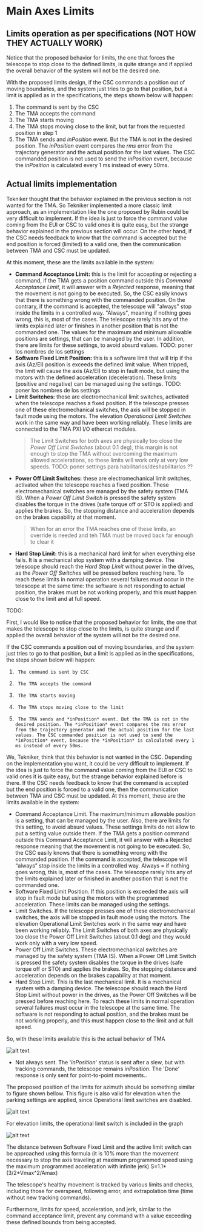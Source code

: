 # Main Axes Limits

## Limits operation as per specifications (NOT HOW THEY ACTUALLY WORK)

Notice that the proposed behavior for limits, the one that forces the telescope to stop close to the defined limits, is
quite strange and if applied the overall behavior of the system will not be the desired one.

With the proposed limits design, if the CSC commands a position out of moving boundaries, and the system just tries to
go to that position, but a limit is applied as in the specifications, the steps shown below will happen:

1. The command is sent by the CSC
2. The TMA accepts the command
3. The TMA starts moving
4. The TMA stops moving close to the limit, but far from the requested position in step 1
5. The TMA sends and *inPosition* event. But the TMA is not in the desired position. The *inPosition* event compares the
   *rms* error from the trajectory generator and the actual position for the last values. The CSC commanded position is
   not used to send the *inPosition* event, because the *inPosition* is calculated every 1 ms instead of every 50ms.

## Actual limits implementation

Tekniker thought that the behavior explained in the previous section is not wanted for the TMA. So Tekniker implemented
a more classic limit approach, as an implementation like the one proposed by Rubin could be very difficult to implement.
If the idea is just to force the command value coming from the EUI or CSC to valid ones it is quite easy, but the strange
behavior explained in the previous section will occur. On the other hand, if the CSC needs feedback to know that the
command is accepted but the end position is forced (limited) to a valid one, then the communication between TMA and CSC
must be updated.

At this moment, these are the limits available in the system:

- **Command Acceptance Limit:** this is the limit for accepting or rejecting a command, if the TMA gets a position
  command outside this *Command Acceptance Limit*, it will answer with a *Rejected* response, meaning that the movement
  is not going to be executed. So, the CSC easily knows that there is something wrong with the commanded position. On the
  contrary, if the command is accepted, the telescope will "always" stop inside the limits in a controlled way.
  "Always", meaning if nothing goes wrong, this is, most of the cases. The telescope rarely hits any of the limits
  explained later or finishes in another position that is not the commanded one. The values for the maximum and minimum
  allowable positions are settings, that can be managed by the user. In addition, there are limits for these settings,
  to avoid absurd values.
  TODO: poner los nombres de los settings
- **Software Fixed Limit Position:** this is a software limit that will trip if the axis (Az/El) position is exceeds the
  defined limit value. When tripped, the limit will cause the axis (Az/El) to stop in fault mode, but using the motors
  with the defined acceleration (deceleration). These limits (positive and negative) can be managed using the settings.
  TODO: poner los nombres de los settings
- **Limit Switches:** these are electromechanical limit switches, activated when the telescope reaches a fixed position.
  If the telescope presses one of these electromechanical switches, the axis will be stopped in fault mode using the motors.
  The elevation *Operational Limit Switches* work in the same way and have been working reliably. These limits are connected
  to the TMA PXI I/O ethercat modules.
  > The Limit Switches for both axes are physically too close the *Power Off Limit Switches* (about 0.1 deg), this margin
  > is not enough to stop the TMA without overcoming the maximum allowed accelerations, so these limits will work only
  > at very low speeds.
  TODO: poner settings para habilitarlos/deshabilitarlos ??
- **Power Off Limit Switches:** these are electromechanical limit switches, activated when the telescope reaches a
  fixed position. These electromechanical switches are managed by the safety system (TMA IS). When a
  *Power Off Limit Switch* is pressed the safety system disables the torque in the drives (safe torque off or STO is
  applied) and applies the brakes. So, the stopping distance and acceleration depends on the brakes capability at that
  moment.
  > When for an error the TMA reaches one of these limits, an override is needed and teh TMA must be moved back far enough
  > to clear it
- **Hard Stop Limit:** this is a mechanical hard limit for when everything else fails. It is a mechanical stop
  system with a damping device. The telescope should reach the *Hard Stop Limit* without power in the drives, as the
  *Power Off Switches* will be pressed before reaching here. To reach these limits in normal operation several failures
  must occur in the telescope at the same time: the software is not responding to actual position, the brakes must be
  not working properly, and this must happen close to the limit and at full speed.



TODO: 








First, I would like to notice that the proposed behavior for limits, the one that makes the telescope to stop close to
the limits, is quite strange and if applied the overall behavior of the system will not be the desired one.

If the CSC commands a position out of moving boundaries, and the system just tries to go to that position, but a limit
is applied as in the specifications, the steps shown below will happen:

1.      The command is sent by CSC
2.      The TMA accepts the command
3.      The TMA starts moving
4.      The TMA stops moving close to the limit
5.      The TMA sends and *inPosition* event. But the TMA is not in the desired position. The *inPosition* event compares the rms error from the trajectory generator and the actual position for the last values. The CSC commanded position is not used to send the *inPosition* event, because the *inPosition* is calculated every 1 ms instead of every 50ms.

We, Tekniker, think that this behavior is not wanted in the CSC.
Depending on the implementation you want, it could be very difficult to implement. If the idea is just to force the command value coming from the EUI or CSC to valid ones it is quite easy, but the strange behavior explained before is there. If the CSC needs feedback to know that the command is accepted but the end position is forced to a valid one, then the communication between TMA and CSC must be updated.
At this moment, these are the limits available in the system:
- Command Acceptance Limit. The maximum/minimum allowable position is a setting, that can be managed by the user. Also, there are limits for this setting, to avoid absurd values. These settings limits do not allow to put a setting value outside them. If the TMA gets a position command outside this Command Acceptance Limit, it will answer with a Rejected response meaning that the movement is not going to be executed. So, the CSC easily knows that there is something wrong with the commanded position. If the command is accepted, the telescope will “always” stop inside the limits in a controlled way. Always = if nothing goes wrong, this is, most of the cases. The telescope rarely hits any of the limits explained later or finished in another position that is not the commanded one.
- Software Fixed Limit Position. If this position is exceeded the axis will stop in fault mode but using the motors with the programmed acceleration. These limits can be managed using the settings.
- Limit Switches. If the telescope presses one of these electromechanical switches, the axis will be stopped in fault mode using the motors. The elevation Operational Limit Switches work in the same way and have been working reliably. The Limit Switches of both axes are physically too close the Power Off Limit Switches (about 0.1 deg) and they would work only with a very low speed.
- Power Off Limit Switches. These electromechanical switches are managed by the safety system (TMA IS). When a Power Off Limit Switch is pressed the safety system disables the torque in the drives (safe torque off or STO) and applies the brakes. So, the stopping distance and acceleration depends on the brakes capability at that moment.
- Hard Stop Limit. This is the last mechanical limit. It is a mechanical system with a damping device. The telescope should reach the Hard Stop Limit without power in the drives, as the Power Off Switches will be pressed before reaching here. To reach these limits in normal operation several failures must occur in the telescope at the same time. The software is not responding to actual position, and the brakes must be not working properly, and this must happen close to the limit and at full speed.

So, with these limits available this is the actual behavior of TMA

![alt text](resources/LimitsStateSequence.png)

* Not always sent. The '*inPosition*' status is sent after a slew, but with tracking commands, the telescope remains *inPosition*. The 'Done' response is only sent for point-to-point movements..

The proposed position of the limits for azimuth should be something similar to figure shown bellow. This figure is also valid for elevation when the parking settings are applied, since Operational limit switches are disabled.

![alt text](resources/LimitsDiagramWithoutOperationalLimitSwitch.png)

For elevation limits, the operational limit switch is included in the graph

![alt text](resources/LimitsDiagramWithOpeartionalLimitSwitch.png)

The distance between Software Fixed Limit and the active limit switch can be approached using this formula (it is 10% more than the movement necessary to stop the axis traveling at maximum programmed speed using the maximum programmed acceleration with infinite jerk)
S=1.1*(3/2*Vmax^2/Amax)

The telescope's healthy movement is tracked by various limits and checks, including those for overspeed, following error, and extrapolation time (time without new tracking commands).

Furthermore, limits for speed, acceleration, and jerk, similar to the command acceptance limit, prevent any command with a value exceeding these defined bounds from being accepted.

